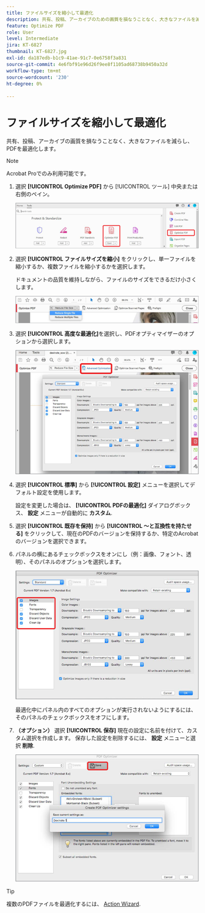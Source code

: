 ```yaml
---
title: ファイルサイズを縮小して最適化
description: 共有、投稿、アーカイブのための画質を損なうことなく、大きなファイルを減らし、PDFを最適化します
feature: Optimize PDF
role: User
level: Intermediate
jira: KT-6827
thumbnail: KT-6827.jpg
exl-id: da187edb-b1c9-41ae-91c7-0e6758f3a831
source-git-commit: 4e6fbf91e96d26f9ee8f1105ad68738b9450a32d
workflow-type: tm+mt
source-wordcount: '230'
ht-degree: 0%

---
```


# ファイルサイズを縮小して最適化

共有、投稿、アーカイブの画質を損なうことなく、大きなファイルを減らし、PDFを最適化します。

>[!NOTE]
>
>Acrobat Proでのみ利用可能です。

1. 選択 **[!UICONTROL Optimize PDF]** から [!UICONTROL ツール] 中央または右側のペイン。

   ![手順1を減らす](../assets/Reduce_1.png)

1. 選択 **[!UICONTROL ファイルサイズを縮小]** をクリックし、単一ファイルを縮小するか、複数ファイルを縮小するかを選択します。

   ドキュメントの品質を維持しながら、ファイルのサイズをできるだけ小さくします。

   ![手順2を減らす](../assets/Reduce_2.png)

1. 選択 **[!UICONTROL 高度な最適化]**&#x200B;を選択し、PDFオプティマイザーのオプションから選択します。

   ![手順3を減らす](../assets/Reduce_3.png)

1. 選択 **[!UICONTROL 標準]** から **[!UICONTROL 設定]** メニューを選択してデフォルト設定を使用します。

   設定を変更した場合は、 **[!UICONTROL PDFの最適化]** ダイアログボックス、 **設定** メニューが自動的に **カスタム**.

1. 選択 **[!UICONTROL 既存を保持]** から **[!UICONTROL ～と互換性を持たせる]** をクリックして、現在のPDFのバージョンを保持するか、特定のAcrobatのバージョンを選択できます。

1. パネルの横にあるチェックボックスをオンにし（例：画像、フォント、透明）、そのパネルのオプションを選択します。

   ![手順5を減らす](../assets/Reduce_5.png)

   最適化中にパネル内のすべてのオプションが実行されないようにするには、そのパネルのチェックボックスをオフにします。

1. **（オプション）** 選択 **[!UICONTROL 保存]** 現在の設定に名前を付けて、カスタム選択を作成します。 保存した設定を削除するには、 **設定** メニューと選択 **削除**.

   ![手順6を減らす](../assets/Reduce_6.png)

>[!TIP]
>
>複数のPDFファイルを最適化するには、 [Action Wizard](../advanced-tasks/action.md).